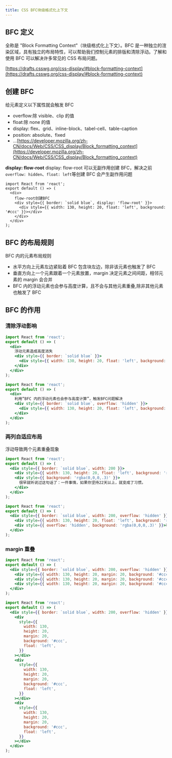 ```yaml
---
title: CSS BFC块级格式化上下文
---
```


## BFC 定义

全称是 "Block Formatting Context"（块级格式化上下文）。BFC 是一种独立的渲染区域，具有独立的布局特性，可以帮助我们控制元素的排版和清除浮动。了解和使用 BFC 可以解决许多常见的 CSS 布局问题。 

[https://drafts.csswg.org/css-display/#block-formatting-context](https://drafts.csswg.org/css-display/#block-formatting-context)

## 创建 BFC

给元素定义以下属性就会触发 BFC

- overflow:除 visible、clip 的值
- float:除 none 的值
- display: flex、grid、inline-block、tabel-cell、table-caption
- position: absolute、fixed
- ...[https://developer.mozilla.org/zh-CN/docs/Web/CSS/CSS_display/Block_formatting_context](https://developer.mozilla.org/zh-CN/docs/Web/CSS/CSS_display/Block_formatting_context)

**display: flow-root**
display: flow-root 可以无副作用创建 BFC，解决之前`overflow: hidden`、`float: left`等创建 BFC 会产生副作用问题

```tsx
import React from 'react';
export default () => (
  <div>
    flow-root创建BFC
    <div style={{ border: `solid blue`, display: 'flow-root' }}>
      <div style={{ width: 130, height: 20, float: 'left', background: '#ccc' }}></div>
    </div>
  </div>
);
```

## BFC 的布局规则

BFC 内的元素布局规则

- 水平方向上元素左边紧贴着 BFC 包含块左边，除非该元素也触发了 BFC
- 垂直方向上一个元素跟着一个元素放置，margin 决定元素之间间距，相邻元素的 margin 会合并
- BFC 内的浮动元素也会参与高度计算，且不会与其他元素重叠,除非其他元素也触发了 BFC

## BFC 的作用

### 清除浮动影响

```jsx
import React from 'react';
export default () => (
  <div>
    浮动元素造成高度消失
    <div style={{ border: `solid blue` }}>
      <div style={{ width: 130, height: 20, float: 'left', background: '#ccc' }}></div>
    </div>
  </div>
);
```

```jsx
import React from 'react';
export default () => (
  <div>
    利用“BFC 内的浮动元素也会参与高度计算”，触发BFC问题解决
    <div style={{ border: `solid blue`, overflow: 'hidden' }}>
      <div style={{ width: 130, height: 20, float: 'left', background: '#ccc' }}></div>
    </div>
  </div>
);
```

### 两列自适应布局

浮动导致两个元素重叠现象

```jsx
import React from 'react';
export default () => (
  <div style={{ border: `solid blue`, width: 200 }}>
    <div style={{ width: 130, height: 20, float: 'left', background: 'red' }}></div>
    <div style={{ background: 'rgba(0,0,0,.3)' }}>
      很早就听说过这句话了：一件事情，如果你坚持22天以上，就变成了习惯。
    </div>
  </div>
);
```

```jsx
import React from 'react';
export default () => (
  <div style={{ border: `solid blue`, width: 200, overflow: 'hidden' }}>
    <div style={{ width: 130, height: 20, float: 'left', background: 'red' }}></div>
    <div style={{ overflow: 'hidden', background: 'rgba(0,0,0,.3)' }}>利用“BFC 内的浮动元素不会与其他元素重叠”</div>
  </div>
);
```

### margin 重叠

```jsx
import React from 'react';
export default () => (
  <div style={{ border: `solid blue`, width: 200, overflow: 'hidden' }}>
    <div style={{ width: 130, height: 20, margin: 20, background: '#ccc' }}></div>
    <div style={{ width: 130, height: 20, margin: 20, background: '#ccc' }}></div>
    <div style={{ width: 130, height: 20, margin: 20, background: '#ccc' }}></div>
  </div>
);
```

```jsx
import React from 'react';
export default () => (
  <div style={{ border: `solid blue`, width: 200, overflow: 'hidden' }}>
    <div
      style={{
        width: 130,
        height: 20,
        margin: 20,
        background: '#ccc',
        float: 'left',
      }}
    ></div>
    <div
      style={{
        width: 130,
        height: 20,
        margin: 20,
        background: '#ccc',
        float: 'left',
      }}
    ></div>
    <div
      style={{
        width: 130,
        height: 20,
        margin: 20,
        background: '#ccc',
        float: 'left',
      }}
    ></div>
  </div>
);
```
